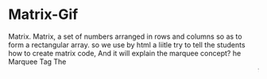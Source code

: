 # Matrix-Gif
Matrix. Matrix, a set of numbers arranged in rows and columns so as to form a rectangular array.
so we use by html a liitle try to tell the students how to create matrix code,
And it will explain the marquee concept?
he Marquee Tag The <marquee> tag is a container tag of HTML is implemented for creating scrollable text
or images within a web page from either left to right or vice versa, or top to bottom or vice versa.
